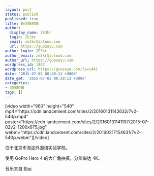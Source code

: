```yaml
---
layout: post
status: publish
published: true
title: 新间隔拍摄
author:
  display_name: ZE3kr
  login: ZE3kr
  email: ze3kr@icloud.com
  url: https://guozeyu.com
author_login: ZE3kr
author_email: ze3kr@icloud.com
author_url: https://guozeyu.com
wordpress_id: 1442
wordpress_url: https://guozeyu.com/?p=1442
date: '2015-07-02 08:38:13 +0800'
date_gmt: '2015-07-02 00:38:13 +0800'
categories:
- 间隔拍摄
tags: []
---
```

<p>[video width="960" height="540" mp4="https://cdn.landcement.com/sites/2/20160131143632/7v2-540p.mp4" poster="https://cdn.landcement.com/sites/2/20160131141107/2015-07-02v2-1200x675.jpg" webm="https://cdn.landcement.com/sites/2/20160217154631/7v2-540p.webm"][/video]</p>
<p>位于北京市海淀外国语实验学校。</p>
<p>使用 GoPro Hero 4 的大广角拍摄，分辨率达 4K。</p>
<p>音乐来自 <a href="http://freemusicarchive.org/music/Rho/Brace_For_Gravity/01-NS062-Your_Sunrise">Rho</a></p>
